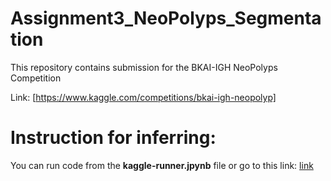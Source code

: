 # Assignment3_NeoPolyps_Segmentation
This repository contains submission for the BKAI-IGH NeoPolyps Competition

Link:  [https://www.kaggle.com/competitions/bkai-igh-neopolyp]

# Instruction for inferring:
You can run code from the **kaggle-runner.jpynb** file or go to this link: [link](https://www.kaggle.com/code/cohonlangthang/kaggle-runner)
